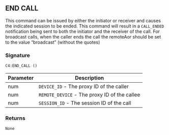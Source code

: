 ## END CALL

This command can be issued by either the initiator or receiver and causes the indicated session to be ended.  This command will result in a `CALL_ENDED` notification being sent to both the initiator and the receiver of the call.  For broadcast calls, when the caller ends the call the remoteAor should be set to the value “broadcast” (without the quotes)


### Signature

`C4:END_CALL ()`


| Parameter | Description |
| --- | --- |
| num | `DEVICE_ID` - The proxy ID of the caller |
| num | `REMOTE_DEVICE` - The proxy ID of the callee |
| num|  `SESSION_ID` - The session ID of the call |


### Returns

`None`
